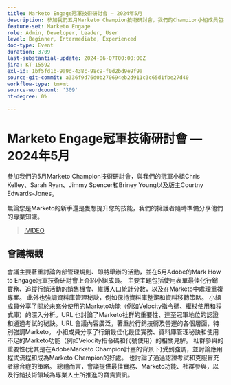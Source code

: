 ```yaml
---
title: Marketo Engage冠軍技術研討會 — 2024年5月
description: 參加我們五月Marketo Champion技術研討會，我們的Champion小組成員包括Chris Kelley、Sarah Ryan、Jimmy Spencer和Briney Young，主持人為Courtny Edwards-Jones。無論您是第一次使用Marketo，還是隻想提升您的技能，我們的冠軍將分享他們的專業知識。
feature-set: Marketo Engage
role: Admin, Developer, Leader, User
level: Beginner, Intermediate, Experienced
doc-type: Event
duration: 3709
last-substantial-update: 2024-06-07T00:00:00Z
jira: KT-15592
exl-id: 1bf5fd1b-9a9d-438c-98c9-f0d2bd9e9f9a
source-git-commit: a336f9d76d0b270694eb2d911c3c65d1fbe27d40
workflow-type: tm+mt
source-wordcount: '309'
ht-degree: 0%

---
```


# Marketo Engage冠軍技術研討會 — 2024年5月

參加我們的5月Marketo Champion技術研討會，與我們的冠軍小組Chris Kelley、Sarah Ryan、Jimmy Spencer和Briney Young以及版主Courtny Edwards-Jones。

無論您是Marketo的新手還是隻想提升您的技能，我們的擁護者隨時準備分享他們的專業知識。

>[!VIDEO](https://video.tv.adobe.com/v/3429357/?learn=on)

## 會議概觀

會議主要著重討論內部管理規則、即將舉辦的活動，並在5月Adobe的Mark How to Engage冠軍技術研討會上介紹小組成員。 主要主題包括使用表單最佳化行銷實務、追蹤行銷活動的銷售機會、維護人口統計分數，以及在Marketo中處理重複專案。 此外也強調資料庫管理秘訣，例如保持資料庫整潔和資料移轉策略。 小組成員分享了關於未充分使用的Marketo功能（例如Velocity指令碼、權杖使用和程式庫）的深入分析。&#x200B;URL 也討論了Marketo社群的重要性、達至冠軍地位的認證和通過考試的秘訣。&#x200B;URL 會議內容廣泛，著重於行銷技術及營運的各個層面，特別強調Marketo。 小組成員分享了行銷最佳化最佳實務、資料庫管理秘訣和使用不足的Marketo功能（例如Velocity指令碼和代號使用）的相關見解。 社群參與的重要性(尤其是在AdobeMarketo Champion計畫的背景下)受到強調，並討論應用程式流程和成為Marketo Champion的好處。 也討論了通過認證考試和克服冒充者綜合症的策略。 總體而言，會議提供最佳實務、Marketo功能、社群參與，以及行銷技術領域為專業人士所推進的寶貴資訊。
